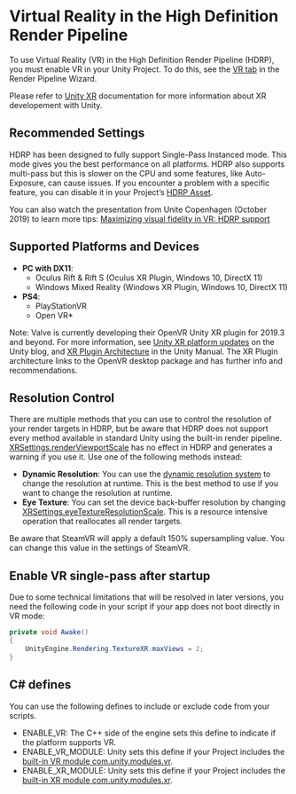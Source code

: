 # Virtual Reality in the High Definition Render Pipeline

To use Virtual Reality (VR) in the High Definition Render Pipeline (HDRP), you must enable VR in your Unity Project. To do this, see the [VR tab](Render-Pipeline-Wizard.html#VRTab) in the Render Pipeline Wizard.

Please refer to [Unity XR](https://docs.unity3d.com/Manual/XR.html) documentation for more information about XR developement with Unity.

## Recommended Settings

HDRP has been designed to fully support Single-Pass Instanced mode. This mode gives you the best performance on all platforms.
HDRP also supports multi-pass but this is slower on the CPU and some features, like Auto-Exposure, can cause issues.
If you encounter a problem with a specific feature, you can disable it in your Project’s [HDRP Asset](HDRP-Asset.html).

You can also watch the presentation from Unite Copenhagen (October 2019) to learn more tips: [Maximizing visual fidelity in VR: HDRP support](https://youtu.be/_WkSAn55EBM)

## Supported Platforms and Devices

* **PC with DX11**:
  * Oculus Rift & Rift S (Oculus XR Plugin, Windows 10, DirectX 11)
  * Windows Mixed Reality (Windows XR Plugin, Windows 10, DirectX 11)
* **PS4**:
  * PlayStationVR
  * Open VR*

Note: Valve is currently developing their OpenVR Unity XR plugin for 2019.3 and beyond. 
For more information, see [Unity XR platform updates](https://blogs.unity3d.com/2020/01/24/unity-xr-platform-updates/) on the Unity blog, and [XR Plugin Architecture](https://docs.unity3d.com/Manual/XRPluginArchitecture.html) in the Unity Manual.
The XR Plugin architecture links to the OpenVR desktop package and has further info and recommendations.

## Resolution Control
There are multiple methods that you can use to control the resolution of your render targets in HDRP, but be aware that HDRP does not support every method available in standard Unity using the built-in render pipeline. [XRSettings.renderViewportScale](https://docs.unity3d.com/ScriptReference/XR.XRSettings-renderViewportScale.html) has no effect in HDRP and generates a warning if you use it. Use one of the following methods instead:
* **Dynamic Resolution**: You can use the [dynamic resolution system](Dynamic-Resolution.md) to change the resolution at runtime. This is the best method to use if you want to change the resolution at runtime.
* **Eye Texture**: You can set the device back-buffer resolution by changing [XRSettings.eyeTextureResolutionScale](https://docs.unity3d.com/ScriptReference/XR.XRSettings-eyeTextureResolutionScale.html). This is a resource intensive operation that reallocates all render targets.

Be aware that SteamVR will apply a default 150% supersampling value. You can change this value in the settings of SteamVR.

## Enable VR single-pass after startup

Due to some technical limitations that will be resolved in later versions, you need the following code in your script if your app does not boot directly in VR mode:

```csharp
private void Awake()
{
    UnityEngine.Rendering.TextureXR.maxViews = 2;
}
```

## C# defines

You can use the following defines to include or exclude code from your scripts.

* ENABLE_VR: The C++ side of the engine sets this define to indicate if the platform supports VR.
* ENABLE_VR_MODULE: Unity sets this define if your Project includes the [built-in VR module com.unity.modules.vr](https://docs.unity3d.com/Manual/upm-ui-disable.html).
* ENABLE_XR_MODULE: Unity sets this define if your Project includes the [built-in XR module com.unity.modules.xr](https://docs.unity3d.com/Manual/upm-ui-disable.html).
